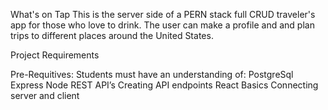 What's on Tap
This is the server side of a PERN stack full CRUD traveler's app for those who love to drink. The user can make a profile and and plan trips to different places around the United States.


Project Requirements

Pre-Requitives:
Students must have an understanding of:
PostgreSql
Express
Node
REST API’s
Creating API endpoints
React Basics
Connecting server and client